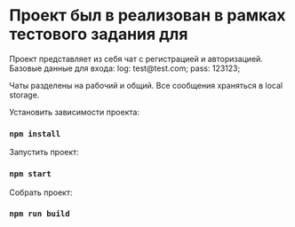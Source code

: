 <h1>Проект был в реализован в рамках тестового задания для <TOT systems></h1>
Проект представляет из себя чат с регистрацией и авторизацией.
Базовые данные для входа:
log: test@test.com;
pass: 123123;
  
Чаты разделены на рабочий и общий.
Все сообщения храняться в local storage.

Установить зависимости проекта: 
### `npm install`

Запустить проект:
### `npm start`

Собрать проект:
### `npm run build`


